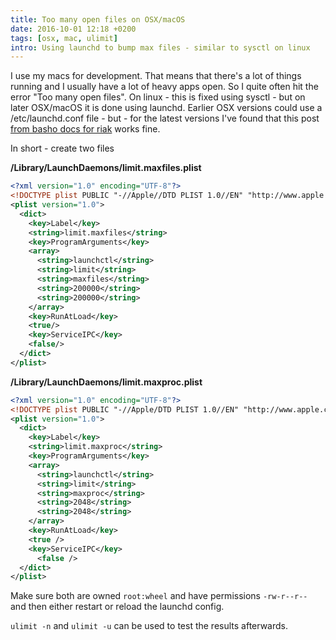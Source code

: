 ```yaml
---
title: Too many open files on OSX/macOS
date: 2016-10-01 12:18 +0200
tags: [osx, mac, ulimit]
intro: Using launchd to bump max files - similar to sysctl on linux
---
```


I use my macs for development. That means that there's a lot of things running and I usually have a lot of heavy apps open. So I quite often hit the error "Too many open files". On linux - this is fixed using sysctl - but on later OSX/macOS it is done using launchd. Earlier OSX versions could use a /etc/launchd.conf file - but - for the latest versions I've found that this post [from basho docs for riak](https://docs.basho.com/riak/kv/2.1.4/using/performance/open-files-limit/#mac-os-x) works fine.

In short - create two files

**/Library/LaunchDaemons/limit.maxfiles.plist**

```xml
<?xml version="1.0" encoding="UTF-8"?>
<!DOCTYPE plist PUBLIC "-//Apple//DTD PLIST 1.0//EN" "http://www.apple.com/DTDs/PropertyList-1.0.dtd">
<plist version="1.0">
  <dict>
    <key>Label</key>
    <string>limit.maxfiles</string>
    <key>ProgramArguments</key>
    <array>
      <string>launchctl</string>
      <string>limit</string>
      <string>maxfiles</string>
      <string>200000</string>
      <string>200000</string>
    </array>
    <key>RunAtLoad</key>
    <true/>
    <key>ServiceIPC</key>
    <false/>
  </dict>
</plist>
```

**/Library/LaunchDaemons/limit.maxproc.plist**

```xml
<?xml version="1.0" encoding="UTF-8"?>
<!DOCTYPE plist PUBLIC "-//Apple/DTD PLIST 1.0//EN" "http://www.apple.com/DTDs/PropertyList-1.0.dtd">
<plist version="1.0">
  <dict>
    <key>Label</key>
    <string>limit.maxproc</string>
    <key>ProgramArguments</key>
    <array>
      <string>launchctl</string>
      <string>limit</string>
      <string>maxproc</string>
      <string>2048</string>
      <string>2048</string>
    </array>
    <key>RunAtLoad</key>
    <true />
    <key>ServiceIPC</key>
      <false />
  </dict>
</plist>
```

Make sure both are owned `root:wheel` and have permissions `-rw-r--r--` and then either restart or reload the launchd config.

`ulimit -n` and `ulimit -u` can be used to test the results afterwards.
